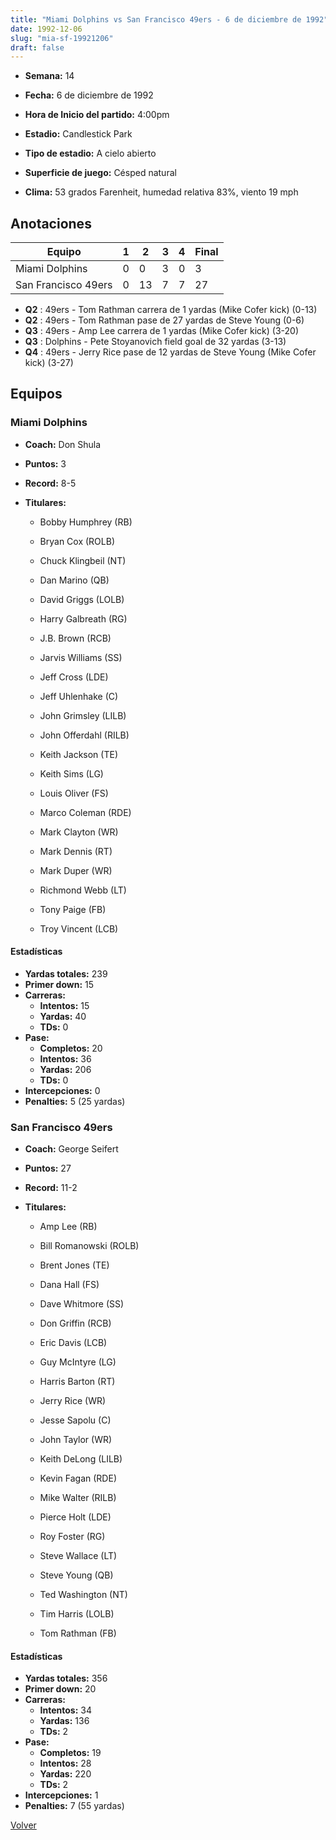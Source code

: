 ```yaml
---
title: "Miami Dolphins vs San Francisco 49ers - 6 de diciembre de 1992"
date: 1992-12-06
slug: "mia-sf-19921206"
draft: false
---
```


* **Semana:** 14
* **Fecha:** 6 de diciembre de 1992

* **Hora de Inicio del partido:** 4:00pm
* **Estadio:** Candlestick Park
* **Tipo de estadio:** A cielo abierto
* **Superficie de juego:** Césped natural
* **Clima:** 53 grados Farenheit, humedad relativa 83%, viento 19 mph





## Anotaciones
| Equipo | 1 | 2 | 3 | 4 | Final |
|--------|---|---|---|---|-------|
| Miami Dolphins  | 0 | 0 | 3 | 0  | 3 |
| San Francisco 49ers  | 0 | 13 | 7 | 7  | 27 |
* **Q2** : 49ers - Tom Rathman carrera de 1 yardas (Mike Cofer kick) (0-13)
* **Q2** : 49ers - Tom Rathman pase de 27 yardas de Steve Young (0-6)
* **Q3** : 49ers - Amp Lee carrera de 1 yardas (Mike Cofer kick) (3-20)
* **Q3** : Dolphins - Pete Stoyanovich field goal de 32 yardas (3-13)
* **Q4** : 49ers - Jerry Rice pase de 12 yardas de Steve Young (Mike Cofer kick) (3-27)


## Equipos


### Miami Dolphins
* **Coach:** Don Shula
* **Puntos:** 3
* **Record:** 8-5
* **Titulares:** 

  * Bobby Humphrey (RB) 

  * Bryan Cox (ROLB) 

  * Chuck Klingbeil (NT) 

  * Dan Marino (QB) 

  * David Griggs (LOLB) 

  * Harry Galbreath (RG) 

  * J.B. Brown (RCB) 

  * Jarvis Williams (SS) 

  * Jeff Cross (LDE) 

  * Jeff Uhlenhake (C) 

  * John Grimsley (LILB) 

  * John Offerdahl (RILB) 

  * Keith Jackson (TE) 

  * Keith Sims (LG) 

  * Louis Oliver (FS) 

  * Marco Coleman (RDE) 

  * Mark Clayton (WR) 

  * Mark Dennis (RT) 

  * Mark Duper (WR) 

  * Richmond Webb (LT) 

  * Tony Paige (FB) 

  * Troy Vincent (LCB) 

#### Estadísticas
* **Yardas totales:** 239
* **Primer down:** 15
* **Carreras:**
  * **Intentos:** 15
  * **Yardas:** 40
  * **TDs:** 0
* **Pase:**
  * **Completos:** 20
  * **Intentos:** 36
  * **Yardas:** 206
  * **TDs:** 0
* **Intercepciones:** 0
* **Penalties:** 5 (25 yardas)

### San Francisco 49ers
* **Coach:** George Seifert
* **Puntos:** 27
* **Record:** 11-2
* **Titulares:** 

  * Amp Lee (RB) 

  * Bill Romanowski (ROLB) 

  * Brent Jones (TE) 

  * Dana Hall (FS) 

  * Dave Whitmore (SS) 

  * Don Griffin (RCB) 

  * Eric Davis (LCB) 

  * Guy McIntyre (LG) 

  * Harris Barton (RT) 

  * Jerry Rice (WR) 

  * Jesse Sapolu (C) 

  * John Taylor (WR) 

  * Keith DeLong (LILB) 

  * Kevin Fagan (RDE) 

  * Mike Walter (RILB) 

  * Pierce Holt (LDE) 

  * Roy Foster (RG) 

  * Steve Wallace (LT) 

  * Steve Young (QB) 

  * Ted Washington (NT) 

  * Tim Harris (LOLB) 

  * Tom Rathman (FB) 

#### Estadísticas
* **Yardas totales:** 356
* **Primer down:** 20
* **Carreras:**
  * **Intentos:** 34
  * **Yardas:** 136
  * **TDs:** 2
* **Pase:**
  * **Completos:** 19
  * **Intentos:** 28
  * **Yardas:** 220
  * **TDs:** 2
* **Intercepciones:** 1
* **Penalties:** 7 (55 yardas)


[Volver](/historia/1992)
